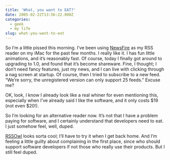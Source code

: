 ```yaml
---
title: 'What, you want to EAT?'
date: 2005-02-22T13:56:22.000Z
categories:
  - geek
  - my life
slug: what-you-want-to-eat
---
```

So I’m a little pissed this morning. I’ve been using [NewsFire][1]  as my RSS reader on my iMac for the past few months. I really like it. I has fun little animations, and it’s reasonably fast. Of course, today I finally got around to upgrading to 1.0, and found that it’s become shareware. Fine, I thought; I don’t need fancy features, just my news, and I can live with clicking through a nag screen at startup. Of course, then I tried to subscribe to a new feed. “We’re sorry, the unregistered version can only support 25 feeds.” Excuse me?

OK, look, I know I already look like a real whiner for even mentioning this, especially when I’ve already said I like the software, and it only costs $19 (not even $20!).

So I’m looking for an alternative reader now. It’s not that I have a problem paying for software, and I certainly understand that developers need to eat. I just somehow feel, well, duped.

[RSSOwl][2]  looks sorta cool; I’ll have to try it when I get back home. And I’m feeling a little guilty about complaining in the first place, since who should support software developers if not those who really use their products. But I still feel duped.



 [1]: http://www.newsfirerss.com/
 [2]: http://rssowl.org
